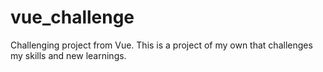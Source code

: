 # vue_challenge
Challenging project from Vue. This is a project of my own that challenges my skills and new learnings.
